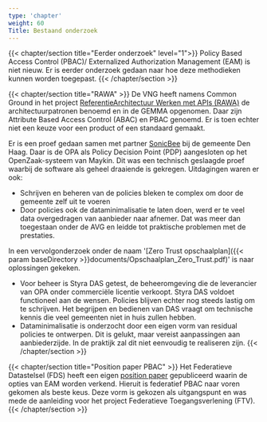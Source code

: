 ```yaml
---
type: 'chapter'
weight: 60
Title: Bestaand onderzoek
---
```

{{< chapter/section title="Eerder onderzoek" level="1">}}
Policy Based Access Control (PBAC)/ Externalized Authorization Management (EAM) is niet nieuw. Er is eerder onderzoek gedaan naar hoe deze methodieken kunnen worden toegepast.
{{< /chapter/section >}}

{{< chapter/section title="RAWA" >}}
De VNG heeft namens Common Ground in het project [ReferentieArchitectuur Werken met APIs (RAWA)](https://vng-realisatie.github.io/RAWA/) de architectuurpatronen benoemd en in de GEMMA opgenomen.
Daar zijn Attribute Based Access Control (ABAC) en PBAC genoemd. Er is toen echter niet een keuze voor een product of een standaard gemaakt.

Er is een proef gedaan samen met partner [SonicBee](https://www.sonicbee.eu/zero-trust-architecture-for-common-ground/) bij de gemeente Den Haag.
Daar is de OPA als Policy Decision Point (PDP) aangesloten op het OpenZaak-systeem van Maykin.
Dit was een technisch geslaagde proef waarbij de software als geheel draaiende is gekregen. Uitdagingen waren er ook:
- Schrijven en beheren van de policies bleken te complex om door de gemeente zelf uit te voeren
- Door policies ook de dataminimalisatie te laten doen, werd er te veel data overgedragen van aanbieder naar afnemer. Dat was meer dan toegestaan onder de AVG en leidde tot praktische problemen met de prestaties.
  

In een vervolgonderzoek onder de naam '[Zero Trust opschaalplan]({{< param baseDirectory >}}documents/Opschaalplan_Zero_Trust.pdf)' is naar oplossingen gekeken.

- Voor beheer is Styra DAS getest, de beheeromgeving die de leverancier van OPA onder commerciële licentie verkoopt.
  Styra DAS voldoet functioneel aan de wensen. Policies blijven echter nog steeds
  lastig om te schrijven. Het begrijpen en bedienen van DAS vraagt om technische kennis die veel gemeenten niet in huis zullen hebben.
- Dataminimalisatie is onderzocht door een eigen vorm van residual policies te ontwerpen. Dit is gelukt, maar vereist aanpassingen
  aan aanbiederzijde. In de praktijk zal dit niet eenvoudig te realiseren zijn.
{{< /chapter/section >}}

{{< chapter/section title="Position paper PBAC" >}}
Het Federatieve Datastelsel (FDS) heeft een eigen [position paper](https://federatief.datastelsel.nl/kennisbank/pbac/) gepubliceerd waarin de opties van EAM worden verkend.
Hieruit is federatief PBAC naar voren gekomen als beste keus. Deze vorm is gekozen als uitgangspunt en was mede de aanleiding voor het project Federatieve Toegangsverlening (FTV).
{{< /chapter/section >}}
